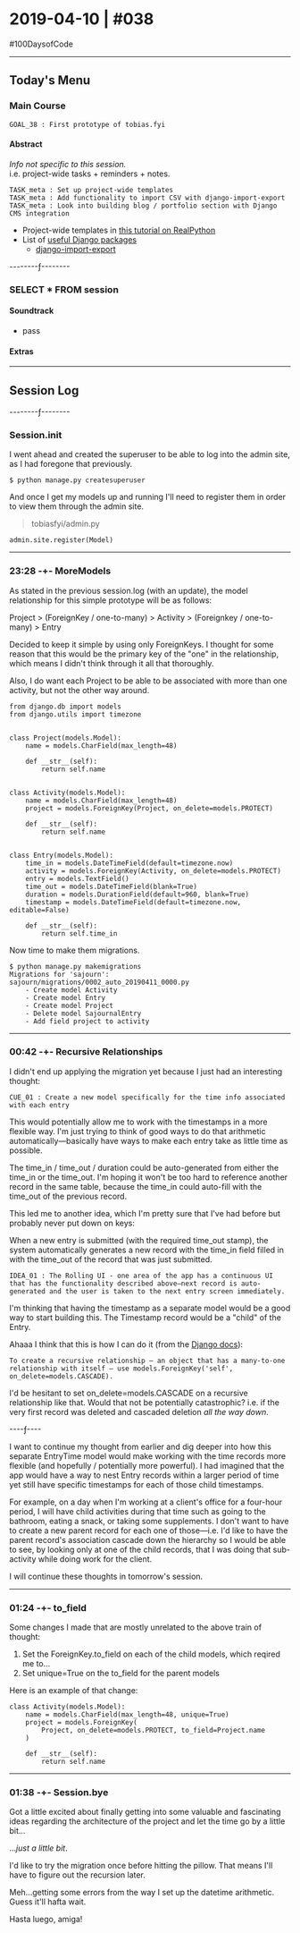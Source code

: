 # 2019-04-10 | #038

\#100DaysofCode

---

## Today's Menu

### Main Course

    GOAL_38 : First prototype of tobias.fyi  

#### Abstract

*Info not specific to this session.*  
i.e. project-wide tasks + reminders + notes.

    TASK_meta : Set up project-wide templates  
    TASK_meta : Add functionality to import CSV with django-import-export  
    TASK_meta : Look into building blog / portfolio section with Django CMS integration  

- Project-wide templates in [this tutorial on RealPython](https://realpython.com/get-started-with-django-1/)
- List of [useful Django packages](https://vsupalov.com/favorite-django-packages-2019/)
  - [django-import-export](https://django-import-export.readthedocs.io/en/latest/)

--------ƒ--------

### SELECT * FROM session

#### Soundtrack

- pass

#### Extras


---

## Session Log

--------ƒ--------

### Session.init

I went ahead and created the superuser to be able to log into the admin site, as I had foregone that previously.

    $ python manage.py createsuperuser

And once I get my models up and running I'll need to register them in order to view them through the admin site.

> tobiasfyi/admin.py

    admin.site.register(Model)

---

### 23:28 -+- MoreModels

As stated in the previous session.log (with an update), the model relationship for this simple prototype will be as follows:

Project > (ForeignKey / one-to-many) > Activity > (Foreignkey / one-to-many) > Entry

Decided to keep it simple by using only ForeignKeys. I thought for some reason that this would be the primary key of the "one" in the relationship, which means I didn't think through it all that thoroughly.

Also, I do want each Project to be able to be associated with more than one activity, but not the other way around.

    from django.db import models
    from django.utils import timezone


    class Project(models.Model):
        name = models.CharField(max_length=48)

        def __str__(self):
            return self.name


    class Activity(models.Model):
        name = models.CharField(max_length=48)
        project = models.ForeignKey(Project, on_delete=models.PROTECT)

        def __str__(self):
            return self.name


    class Entry(models.Model):
        time_in = models.DateTimeField(default=timezone.now)
        activity = models.ForeignKey(Activity, on_delete=models.PROTECT)
        entry = models.TextField()
        time_out = models.DateTimeField(blank=True)
        duration = models.DurationField(default=960, blank=True)
        timestamp = models.DateTimeField(default=timezone.now, editable=False)

        def __str__(self):
            return self.time_in

Now time to make them migrations.

    $ python manage.py makemigrations
    Migrations for 'sajourn':
    sajourn/migrations/0002_auto_20190411_0000.py
        - Create model Activity
        - Create model Entry
        - Create model Project
        - Delete model SajournalEntry
        - Add field project to activity

---

### 00:42 -+- Recursive Relationships

I didn't end up applying the migration yet because I just had an interesting thought:

    CUE_01 : Create a new model specifically for the time info associated with each entry  

This would potentially allow me to work with the timestamps in a more flexible way. I'm just trying to think of good ways to do that arithmetic automatically—basically have ways to make each entry take as little time as possible.

The time_in / time_out / duration could be auto-generated from either the time_in or the time_out. I'm hoping it won't be too hard to reference another record in the same table, because the time_in could auto-fill with the time_out of the previous record.

This led me to another idea, which I'm pretty sure that I've had before but probably never put down on keys:

When a new entry is submitted (with the required time_out stamp), the system automatically generates a new record with the time_in field filled in with the time_out of the record that was just submitted.

    IDEA_01 : The Rolling UI - one area of the app has a continuous UI that has the functionality described above—next record is auto-generated and the user is taken to the next entry screen immediately.  

I'm thinking that having the timestamp as a separate model would be a good way to start building this. The Timestamp record would be a "child" of the Entry.

Ahaaa I think that this is how I can do it (from the [Django docs](https://docs.djangoproject.com/en/2.2/ref/models/fields/#foreignkey)):

    To create a recursive relationship – an object that has a many-to-one relationship with itself – use models.ForeignKey('self', on_delete=models.CASCADE).

I'd be hesitant to set on_delete=models.CASCADE on a recursive relationship like that. Would that not be potentially catastrophic? i.e. if the very first record was deleted and cascaded deletion *all the way down*.

----ƒ----

I want to continue my thought from earlier and dig deeper into how this separate EntryTime model would make working with the time records more flexible (and hopefully / potentially more powerful). I had imagined that the app would have a way to nest Entry records within a larger period of time yet still have specific timestamps for each of those child timestamps. 

For example, on a day when I'm working at a client's office for a four-hour period, I will have child activities during that time such as going to the bathroom, eating a snack, or taking some supplements. I don't want to have to create a new parent record for each one of those—i.e. I'd like to have the parent record's association cascade down the hierarchy so I would be able to see, by looking only at one of the child records, that I was doing that sub-activity while doing work for the client.

I will continue these thoughts in tomorrow's session.

---

### 01:24 -+- to_field

Some changes I made that are mostly unrelated to the above train of thought:

1. Set the ForeignKey.to_field on each of the child models, which reqired me to...
2. Set unique=True on the to_field for the parent models

Here is an example of that change:

    class Activity(models.Model):
        name = models.CharField(max_length=48, unique=True)
        project = models.ForeignKey(
            Project, on_delete=models.PROTECT, to_field=Project.name
        )

        def __str__(self):
            return self.name

---

### 01:38 -+- Session.bye

Got a little excited about finally getting into some valuable and fascinating ideas regarding the architecture of the project and let the time go by a little bit...

...*just a little bit*.

I'd like to try the migration once before hitting the pillow. That means I'll have to figure out the recursion later.

Meh...getting some errors from the way I set up the datetime arithmetic. Guess it'll hafta wait.

Hasta luego, amiga!